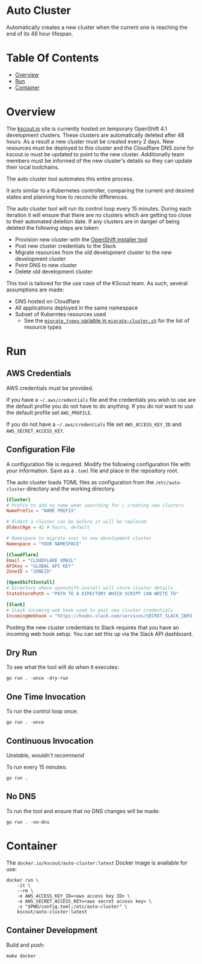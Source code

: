 # Auto Cluster
Automatically creates a new cluster when the current one is reaching the end of
its 48 hour lifespan.

# Table Of Contents
- [Overview](#overview)
- [Run](#run)
- [Container](#container)

# Overview
The [kscout.io](https://kscout.io) site is currently hosted on temporary 
OpenShift 4.1 development clusters. These clusters are automatically deleted 
after 48 hours. As a result a new cluster must be created every 2 days. New 
resources must be deployed to this cluster and the Cloudflare DNS zone for
kscout.io must be updated to point to the new cluster. Additionally team members
must be informed of the new cluster's details so they can update their 
local toolchains.

The auto cluster tool automates this entire process.  

It acts similar to a Kubernetes controller, comparing the current and desired 
states and planning how to reconcile differences.

The auto cluster tool will run its control loop every 15 minutes. During each
iteration it will ensure that there are no clusters which are getting too
close to their automated deletion date. If any clusters are in danger of being 
deleted the following steps are taken:

- Provision new cluster with the 
  [OpenShift installer tool](https://github.com/openshift/installer)
- Post new cluster credentials to the Slack
- Migrate resources from the old development cluster to the new
  development cluster
- Point DNS to new cluster
- Delete old development cluster

This tool is tailored for the use case of the KScout team. As such, several 
assumptions are made:

- DNS hosted on Cloudflare
- All applications deployed in the same namespace
- Subset of Kuberntes resources used
  - See the [`migrate_types` variable in 
	`migrate-cluster.sh`](migrate-cluster.sh#L21) for the list of resource types

# Run
## AWS Credentials
AWS credentials must be provided.

If you have a `~/.aws/credentials` file and the credentials you wish to use are
the default profile you do not have to do anything. If you do not want to use
the default profile set `AWS_PROFILE`.

If you do not have a `~/.aws/credentials` file set `AWS_ACCESS_KEY_ID`
and `AWS_SECRET_ACCESS_KEY`.

## Configuration File
A configuration file is required. Modify the following configuration file with
your information. Save as a `.toml` file and place in the repository root.

The auto cluster loads TOML files as configuration from the `/etc/auto-cluster` 
directory and the working directory.

```toml
[Cluster]
# Prefix to add to name when searching for / creating new clusters
NamePrefix = "NAME PREFIX"

# Oldest a cluster can be before it will be replaced
OldestAge = 42 # hours, default

# Namespace to migrate over to new development cluster
Namespace = "YOUR NAMESPACE"

[Cloudflare]
Email = "CLOUDFLARE EMAIL"
APIKey = "GLOBAL API KEY"
ZoneID = "ZONEID"

[OpenShiftInstall]
# Directory where openshift-install will store cluster details
StateStorePath = "PATH TO A DIRECTORY WHICH SCRIPT CAN WRITE TO"

[Slack]
# Slack incoming web hook used to post new cluster credentials
IncomingWebhook = "https://hooks.slack.com/services/SECRET_SLACK_INFO
```

Posting the new cluster credentials to Slack requires that you have an incoming
web hook setup. You can set this up via the Slack API dashboard.

## Dry Run
To see what the tool will do when it executes:

```
go run . -once -dry-run
```

## One Time Invocation
To run the control loop once:

```
go run . -once
```

## Continuous Invocation
*Unstable, wouldn't recommend*  

To run every 15 minutes:

```
go run .
```

## No DNS
To run the tool and ensure that no DNS changes will be made:

```
go run . -no-dns
```

# Container
The `docker.io/kscout/auto-cluster:latest` Docker image is available for use:

```
docker run \
	-it \
	--rm \
	-e AWS_ACCESS_KEY_ID=<aws access key ID> \
	-e AWS_SECRET_ACCESS_KEY=<aws secret access key> \
	-v "$PWD/config.toml:/etc/auto-cluster" \
	kscout/auto-cluster:latest
```

## Container Development
Build and push:

```
make docker
```
